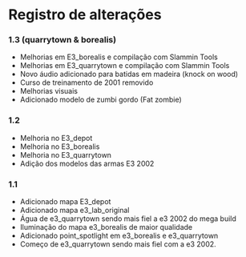 # Registro de alterações
### 1.3 (quarrytown & borealis)
- Melhorias em E3_borealis e compilação com Slammin Tools
- Melhorias em E3_quarrytown e compilação com Slammin Tools
- Novo áudio adicionado para batidas em madeira (knock on wood)
- Curso de treinamento de 2001 removido
- Melhorias visuais
- Adicionado modelo de zumbi gordo (Fat zombie)
### 1.2
- Melhoria no E3_depot
- Melhoria no E3_borealis
- Melhoria no E3_quarrytown
- Adição dos modelos das armas E3 2002
### 1.1
- Adicionado mapa E3_depot
- Adicionado mapa e3_lab_original
- Água de e3_quarrytown sendo mais fiel a e3 2002 do mega build
- Iluminação do mapa e3_borealis de maior qualidade
- Adicionado point_spotlight em e3_borealis e e3_quarrytown
- Começo de e3_quarrytown sendo mais fiel com a e3 2002.